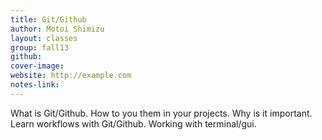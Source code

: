 ```yaml
---
title: Git/Github
author: Motoi Shimizu
layout: classes
group: fall13
github:
cover-image:
website: http://example.com
notes-link:
---
```

What is Git/Github. How to you them in your projects. Why is it important. Learn workflows with Git/Github. Working with terminal/gui.